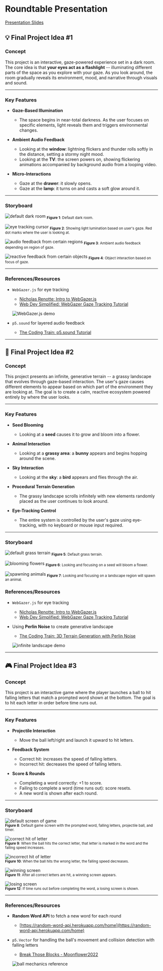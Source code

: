 # Roundtable Presentation

[Presentation Slides](https://docs.google.com/presentation/d/1G4I_dOgLInmbCOXPpRyAwmytpZNC8j4N36em8inW_Zg/edit?usp=sharing)

## 💡 Final Project Idea #1

### Concept

This project is an interactive, gaze-powered experience set in a dark room. The core idea is that **your eyes act as a flashlight** -- illuminating different parts of the space as you explore with your gaze. As you look around, the room gradually reveals its environment, mood, and narrative through visuals and sound.

---

### Key Features

- **Gaze-Based Illumination**
  - The space begins in near-total darkness. As the user focuses on specific elements, light reveals them and triggers environmental changes.

- **Ambient Audio Feedback**
  - Looking at the **window**: lightning flickers and thunder rolls softly in the distance, setting a stormy night mood.
  - Looking at the **TV**: the screen powers on, showing flickering animations accompanied by background audio from a looping video.

- **Micro-Interactions**
  - Gaze at the **drawer**: it slowly opens.
  - Gaze at the **lamp**: it turns on and casts a soft glow around it.

---

### Storyboard

![default dark room](assets/idea1_01.png)
<sub>**Figure 1**: Default dark room.</sub>

![eye tracking cursor](assets/idea1_02.png)
<sub>**Figure 2**: Showing light lumination based on user's gaze. Red dot marks where the user is looking at.</sub>

![audio feedback from certain regions](assets/idea1_03.png)
<sub>**Figure 3**: Ambient audio feedback depending on region of gaze.</sub>

![reactive feedback from certain objects](assets/idea1_04.png)
<sub>**Figure 4**: Object interaction based on focus of gaze.</sub>

---

### References/Resources

- `WebGazer.js` for eye tracking
  - [Nicholas Renotte: Intro to WebGazer.js](https://www.youtube.com/watch?v=Wh77ZGdIaZQ)
  - [Web Dev Simplified: WebGazer Gaze Tracking Tutorial](https://www.youtube.com/watch?v=6s2Ug-eVpVc)

  ![WebGazer.js demo](assets/WebGazerJs.gif)

- `p5.sound` for layered audio feedback
  - [The Coding Train: p5.sound Tutorial](https://www.youtube.com/watch?v=Pn1g1wjxl_0&list=PLRqwX-V7Uu6aFcVjlDAkkGIixw70s7jpW)

---

## 🌷 Final Project Idea #2

### Concept

This project presents an infinite, generative terrain -- a grassy landscape that evolves through gaze-based interaction. The user's gaze causes different elements to appear based on which part of the environment they are looking at. The goal is to create a calm, reactive ecosystem powered entirely by where the user looks.

---

### Key Features

- **Seed Blooming**
  - Looking at a **seed** causes it to grow and bloom into a flower.

- **Animal Interaction**
  - Looking at a **grassy area**: a **bunny** appears and begins hopping around the scene.

- **Sky Interaction**
  - Looking at the **sky**: a **bird** appears and flies through the air.

- **Procedural Terrain Generation**
  - The grassy landscape scrolls infinitely with new elements randomly placed as the user continues to look around.

- **Eye-Tracking Control**
  - The entire system is controlled by the user's gaze using eye-tracking, with no keyboard or mouse input required.

---

### Storyboard

![default grass terrain](assets/idea2_01.png)
<sub>**Figure 5**: Default grass terrain.</sub>

![blooming flowers](assets/idea2_02.png)
<sub>**Figure 6**: Looking and focusing on a seed will bloom a flower.</sub>

![spawning animals](assets/idea2_03.png)
<sub>**Figure 7**: Looking and focusing on a landscape region will spawn an animal.</sub>

### References/Resources

- `WebGazer.js` for eye tracking
  - [Nicholas Renotte: Intro to WebGazer.js](https://www.youtube.com/watch?v=Wh77ZGdIaZQ)
  - [Web Dev Simplified: WebGazer Gaze Tracking Tutorial](https://www.youtube.com/watch?v=6s2Ug-eVpVc)
- Using **Perlin Noise** to create generative landscape
  - [The Coding Train: 3D Terrain Generation with Perlin Noise](https://www.youtube.com/watch?v=IKB1hWWedMk)

  ![infinite landscape demo](assets/Perlin_Noise.gif)

---

## 🎮 Final Project Idea #3

### Concept

This project is an interactive game where the player launches a ball to hit falling letters that match a prompted word shown at the bottom. The goal is to hit each letter in order before time runs out.

---

### Key Features

- **Projectile Interaction**
  - Move the ball left/right and launch it upward to hit letters.

- **Feedback System**
  - Correct hit: increases the speed of falling letters.
  - Incorrect hit: decreases the speed of falling letters.

- **Score & Rounds**
  - Completing a word correctly: +1 to score.
  - Failing to complete a word (time runs out): score resets.
  - A new word is shown after each round.

---

### Storyboard

![default screen of game](assets/idea3_01.png)  
<sub>**Figure 8**: Default game screen with the prompted word, falling letters, projectile ball, and timer.</sub>

![correct hit of letter](assets/idea3_02.png)  
<sub>**Figure 9**: When the ball hits the correct letter, that letter is marked in the word and the falling speed increases.</sub>

![incorrect hit of letter](assets/idea3_03.png)  
<sub>**Figure 10**: When the ball hits the wrong letter, the falling speed decreases.</sub>

![winning screen](assets/idea3_04.png)  
<sub>**Figure 11**: After all correct letters are hit, a winning screen appears.</sub>

![losing screen](assets/idea3_05.png)  
<sub>**Figure 12**: If time runs out before completing the word, a losing screen is shown.</sub>

---

### References/Resources

- **Random Word API** to fetch a new word for each round
  - [https://random-word-api.herokuapp.com/home](https://random-word-api.herokuapp.com/home)

- `p5.Vector` for handling the ball's movement and collision detection with falling letters
  - [Break Those Blocks - Moonflower2022](https://moonflower2022.github.io/break-those-blocks/)
  
  ![ball mechanics reference](assets/break_those_blocks.gif)
